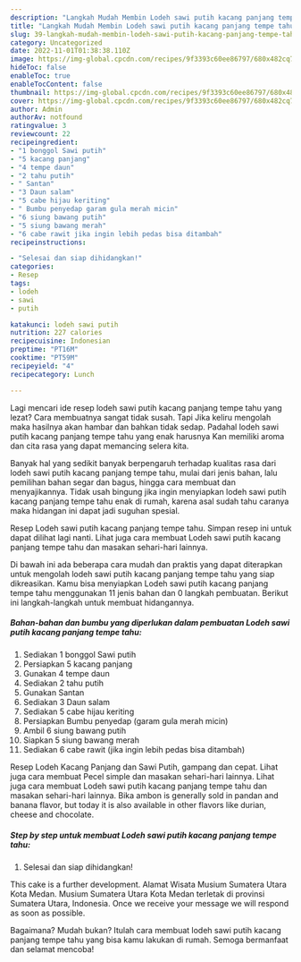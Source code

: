 ```yaml
---
description: "Langkah Mudah Membin Lodeh sawi putih kacang panjang tempe tahu yang Enak}"
title: "Langkah Mudah Membin Lodeh sawi putih kacang panjang tempe tahu yang Enak}"
slug: 39-langkah-mudah-membin-lodeh-sawi-putih-kacang-panjang-tempe-tahu-yang-enak
category: Uncategorized
date: 2022-11-01T01:38:38.110Z
image: https://img-global.cpcdn.com/recipes/9f3393c60ee86797/680x482cq70/lodeh-sawi-putih-kacang-panjang-tempe-tahu-foto-resep-utama.jpg
hideToc: false
enableToc: true
enableTocContent: false
thumbnail: https://img-global.cpcdn.com/recipes/9f3393c60ee86797/680x482cq70/lodeh-sawi-putih-kacang-panjang-tempe-tahu-foto-resep-utama.jpg
cover: https://img-global.cpcdn.com/recipes/9f3393c60ee86797/680x482cq70/lodeh-sawi-putih-kacang-panjang-tempe-tahu-foto-resep-utama.jpg
author: Admin
authorAv: notfound
ratingvalue: 3
reviewcount: 22
recipeingredient:
- "1 bonggol Sawi putih"
- "5 kacang panjang"
- "4 tempe daun"
- "2 tahu putih"
- " Santan"
- "3 Daun salam"
- "5 cabe hijau keriting"
- " Bumbu penyedap garam gula merah micin"
- "6 siung bawang putih"
- "5 siung bawang merah"
- "6 cabe rawit jika ingin lebih pedas bisa ditambah"
recipeinstructions:

- "Selesai dan siap dihidangkan!"
categories:
- Resep
tags:
- lodeh
- sawi
- putih

katakunci: lodeh sawi putih 
nutrition: 227 calories
recipecuisine: Indonesian
preptime: "PT16M"
cooktime: "PT59M"
recipeyield: "4"
recipecategory: Lunch

---
```



Lagi mencari ide resep lodeh sawi putih kacang panjang tempe tahu yang lezat? Cara membuatnya sangat tidak susah. Tapi Jika keliru mengolah maka hasilnya akan hambar dan bahkan tidak sedap. Padahal lodeh sawi putih kacang panjang tempe tahu yang enak harusnya Kan memiliki aroma dan cita rasa yang dapat memancing selera kita.


Banyak hal yang sedikit banyak berpengaruh terhadap kualitas rasa dari lodeh sawi putih kacang panjang tempe tahu, mulai dari jenis bahan, lalu pemilihan bahan segar dan bagus, hingga cara membuat dan menyajikannya. Tidak usah bingung jika ingin menyiapkan lodeh sawi putih kacang panjang tempe tahu enak di rumah, karena asal sudah tahu caranya maka hidangan ini dapat jadi suguhan spesial.

Resep Lodeh sawi putih kacang panjang tempe tahu. Simpan resep ini untuk dapat dilihat lagi nanti. Lihat juga cara membuat Lodeh sawi putih kacang panjang tempe tahu dan masakan sehari-hari lainnya.


Di bawah ini ada beberapa cara mudah dan praktis yang dapat diterapkan untuk mengolah lodeh sawi putih kacang panjang tempe tahu yang siap dikreasikan. Kamu bisa menyiapkan Lodeh sawi putih kacang panjang tempe tahu menggunakan 11 jenis bahan dan 0 langkah pembuatan. Berikut ini langkah-langkah untuk membuat hidangannya.

<!--inarticleads1-->

##### Bahan-bahan dan bumbu yang diperlukan dalam pembuatan Lodeh sawi putih kacang panjang tempe tahu:

1. Sediakan 1 bonggol Sawi putih
1. Persiapkan 5 kacang panjang
1. Gunakan 4 tempe daun
1. Sediakan 2 tahu putih
1. Gunakan  Santan
1. Sediakan 3 Daun salam
1. Sediakan 5 cabe hijau keriting
1. Persiapkan  Bumbu penyedap (garam gula merah micin)
1. Ambil 6 siung bawang putih
1. Siapkan 5 siung bawang merah
1. Sediakan 6 cabe rawit (jika ingin lebih pedas bisa ditambah)


Resep Lodeh Kacang Panjang dan Sawi Putih, gampang dan cepat. Lihat juga cara membuat Pecel simple dan masakan sehari-hari lainnya. Lihat juga cara membuat Lodeh sawi putih kacang panjang tempe tahu dan masakan sehari-hari lainnya. Bika ambon is generally sold in pandan and banana flavor, but today it is also available in other flavors like durian, cheese and chocolate. 

<!--inarticleads2-->

##### Step by step untuk membuat Lodeh sawi putih kacang panjang tempe tahu:


1. Selesai dan siap dihidangkan!

This cake is a further development. Alamat Wisata Musium Sumatera Utara Kota Medan. Musium Sumatera Utara Kota Medan terletak di provinsi Sumatera Utara, Indonesia. Once we receive your message we will respond as soon as possible. 

Bagaimana? Mudah bukan? Itulah cara membuat lodeh sawi putih kacang panjang tempe tahu yang bisa kamu lakukan di rumah. Semoga bermanfaat dan selamat mencoba!
